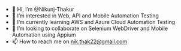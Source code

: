 - 👋 Hi, I’m @Nikunj-Thakur
- 👀 I’m interested in Web, API and Mobile Automation Testing
- 🌱 I’m currently learning AWS and Azure Cloud Automation Testing
- 💞️ I’m looking to collaborate on Selenium WebDriver and Mobile Automation using Appium
- 📫 How to reach me on nik.thak22@gmail.com

<!---
Nikunj-Thakur/Nikunj-Thakur is a ✨ special ✨ repository because its `README.md` (this file) appears on your GitHub profile.
You can click the Preview link to take a look at your changes.
--->
